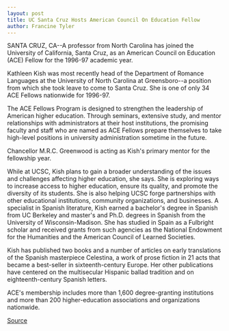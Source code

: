 ```yaml
---
layout: post
title: UC Santa Cruz Hosts American Council On Education Fellow
author: Francine Tyler
---
```


SANTA CRUZ, CA--A professor from North Carolina has joined the University  of California, Santa Cruz, as an American Council on Education (ACE) Fellow  for the 1996-97 academic year.

Kathleen Kish was most recently head of the Department of Romance  Languages at the University of North Carolina at Greensboro--a position  from which she took leave to come to Santa Cruz. She is one of only 34 ACE  Fellows nationwide for 1996-97.

The ACE Fellows Program is designed to strengthen the leadership of  American higher education. Through seminars, extensive study, and mentor  relationships with administrators at their host institutions, the promising  faculty and staff who are named as ACE Fellows prepare themselves to take  high-level positions in university administration sometime in the future.

Chancellor M.R.C. Greenwood is acting as Kish's primary mentor for the  fellowship year.

While at UCSC, Kish plans to gain a broader understanding of the issues  and challenges affecting higher education, she says. She is exploring ways to  increase access to higher education, ensure its quality, and promote the  diversity of its students. She is also helping UCSC forge partnerships with  other educational institutions, community organizations, and businesses. A specialist in Spanish literature, Kish earned a bachelor's degree in  Spanish from UC Berkeley and master's and Ph.D. degrees in Spanish from the  University of Wisconsin-Madison. She has studied in Spain as a Fulbright  scholar and received grants from such agencies as the National Endowment  for the Humanities and the American Council of Learned Societies.

Kish has published two books and a number of articles on early  translations of the Spanish masterpiece Celestina, a work of prose fiction in  21 acts that became a best-seller in sixteenth-century Europe. Her other  publications have centered on the multisecular Hispanic ballad tradition and  on eighteenth-century Spanish letters.

ACE's membership includes more than 1,600 degree-granting  institutions and more than 200 higher-education associations and  organizations nationwide.

[Source](http://www1.ucsc.edu/news_events/press_releases/archive/96-97/10-96/102896-UCSC_hosts_American.html "Permalink to 102896-UCSC_hosts_American")